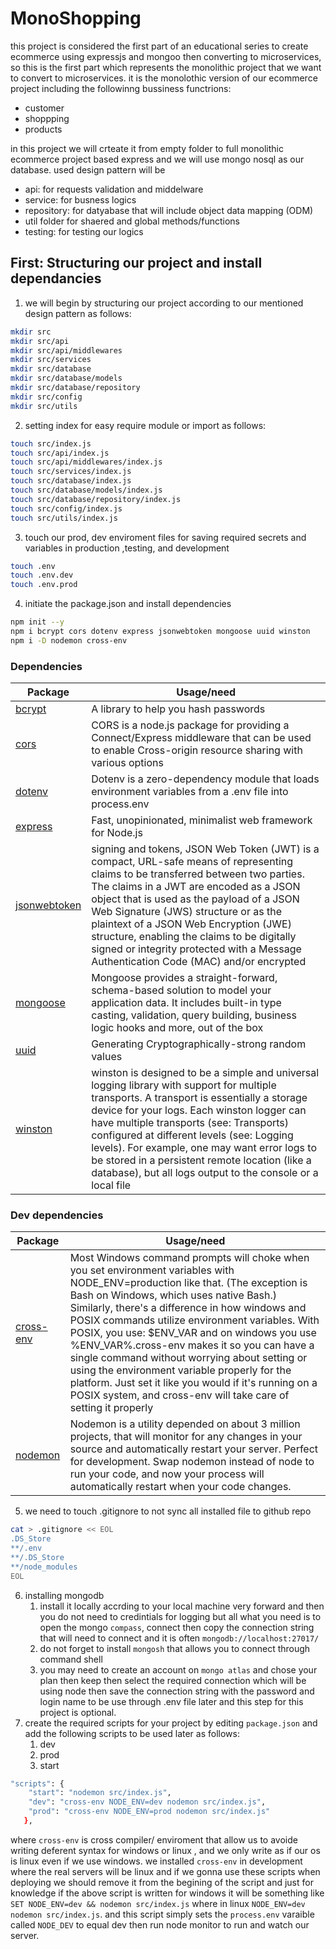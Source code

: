# MonoShopping

this project is considered the first part of an educational series to create ecommerce using expressjs and mongoo then converting to microservices, so this is the first part which represents the monolithic project that we want to convert to microservices. it is the monolothic version of our ecommerce project including the followinng bussiness functrions:

- customer
- shoppping
- products

in this project we will crteate it from empty folder to full monolithic ecommerce project based express and we will use mongo nosql as our database.
used design pattern will be

- api: for requests validation and middelware
- service: for busness logics
- repository: for datyabase that will include object data mapping (ODM)
- util folder for shaered and global methods/functions
- testing: for testing our logics

## First: Structuring our project and install dependancies

1. we will begin by structuring our project according to our mentioned design pattern as follows:

```sh
mkdir src
mkdir src/api
mkdir src/api/middlewares
mkdir src/services
mkdir src/database
mkdir src/database/models
mkdir src/database/repository
mkdir src/config
mkdir src/utils
```

2. setting index for easy require module or import as follows:

```sh
touch src/index.js
touch src/api/index.js
touch src/api/middlewares/index.js
touch src/services/index.js
touch src/database/index.js
touch src/database/models/index.js
touch src/database/repository/index.js
touch src/config/index.js
touch src/utils/index.js
```

3. touch our prod, dev enviroment files for saving required secrets and variables in production ,testing, and development

```sh
touch .env
touch .env.dev
touch .env.prod
```

4. initiate the package.json and install dependencies

```sh
npm init --y
npm i bcrypt cors dotenv express jsonwebtoken mongoose uuid winston
npm i -D nodemon cross-env
```

### Dependencies

| Package                                                           | Usage/need                                                                                                                                                                                                                                                                                                                                                                                                                                         |
| ----------------------------------------------------------------- | -------------------------------------------------------------------------------------------------------------------------------------------------------------------------------------------------------------------------------------------------------------------------------------------------------------------------------------------------------------------------------------------------------------------------------------------------- |
| [bcrypt](https://github.com/kelektiv/node.bcrypt.js#readme)       | A library to help you hash passwords                                                                                                                                                                                                                                                                                                                                                                                                               |
| [cors](https://github.com/expressjs/cors#readme)                  | CORS is a node.js package for providing a Connect/Express middleware that can be used to enable Cross-origin resource sharing with various options                                                                                                                                                                                                                                                                                                 |
| [dotenv](https://github.com/motdotla/dotenv#readme)               | Dotenv is a zero-dependency module that loads environment variables from a .env file into process.env                                                                                                                                                                                                                                                                                                                                              |
| [express](https://expressjs.com/)                                 | Fast, unopinionated, minimalist web framework for Node.js                                                                                                                                                                                                                                                                                                                                                                                          |
| [jsonwebtoken](https://github.com/auth0/node-jsonwebtoken#readme) | signing and tokens, JSON Web Token (JWT) is a compact, URL-safe means of representing claims to be transferred between two parties. The claims in a JWT are encoded as a JSON object that is used as the payload of a JSON Web Signature (JWS) structure or as the plaintext of a JSON Web Encryption (JWE) structure, enabling the claims to be digitally signed or integrity protected with a Message Authentication Code (MAC) and/or encrypted |
| [mongoose](https://mongoosejs.com/)                               | Mongoose provides a straight-forward, schema-based solution to model your application data. It includes built-in type casting, validation, query building, business logic hooks and more, out of the box                                                                                                                                                                                                                                           |
| [uuid](https://github.com/uuidjs/uuid#readme)                     | Generating Cryptographically-strong random values                                                                                                                                                                                                                                                                                                                                                                                                  |
| [winston](https://github.com/winstonjs/winston#readme)            | winston is designed to be a simple and universal logging library with support for multiple transports. A transport is essentially a storage device for your logs. Each winston logger can have multiple transports (see: Transports) configured at different levels (see: Logging levels). For example, one may want error logs to be stored in a persistent remote location (like a database), but all logs output to the console or a local file |

### Dev dependencies

| Package                                                     | Usage/need                                                                                                                                                                                                                                                                                                                                                                                                                                                                                                                                                                                                   |
| ----------------------------------------------------------- | ------------------------------------------------------------------------------------------------------------------------------------------------------------------------------------------------------------------------------------------------------------------------------------------------------------------------------------------------------------------------------------------------------------------------------------------------------------------------------------------------------------------------------------------------------------------------------------------------------------ |
| [cross-env](https://github.com/kentcdodds/cross-env#readme) | Most Windows command prompts will choke when you set environment variables with NODE_ENV=production like that. (The exception is Bash on Windows, which uses native Bash.) Similarly, there's a difference in how windows and POSIX commands utilize environment variables. With POSIX, you use: $ENV_VAR and on windows you use %ENV_VAR%.cross-env makes it so you can have a single command without worrying about setting or using the environment variable properly for the platform. Just set it like you would if it's running on a POSIX system, and cross-env will take care of setting it properly |
| [nodemon](https://nodemon.io/)                              | Nodemon is a utility depended on about 3 million projects, that will monitor for any changes in your source and automatically restart your server. Perfect for development. Swap nodemon instead of node to run your code, and now your process will automatically restart when your code changes.                                                                                                                                                                                                                                                                                                           |

5. we need to touch .gitignore to not sync all installed file to github repo

```sh
cat > .gitignore << EOL
.DS_Store
**/.env
**/.DS_Store
**/node_modules
EOL
```

6. installing mongodb
   1. install it locally accrding to your local machine very forward and then you do not need to credintials for logging but all what you need is to open the mongo `compass`, connect then copy the connection string that will need to connect and it is often `mongodb://localhost:27017/`
   2. do not forget to install `mongosh` that allows you to connect through command shell
   3. you may need to create an account on `mongo atlas` and chose your plan then keep then select the required connection which will be using node then save the connection string with the password and login name to be use through .env file later and this step for this project is optional.
7. create the required scripts for your project by editing `package.json` and add the following scripts to be used later as follows:
   1. dev
   2. prod
   3. start

```sh
"scripts": {
    "start": "nodemon src/index.js",
    "dev": "cross-env NODE_ENV=dev nodemon src/index.js",
    "prod": "cross-env NODE_ENV=prod nodemon src/index.js"
   },
```

where `cross-env` is cross compiler/ enviroment that allow us to avoide writing deferent syntax for windows or linux , and we only write as if our os is linux even if we use windows. we installed `cross-env` in development where the real servers will be linux and if we gonna use these scripts when deploying we should remove it from the begining of the script and just for knowledge if the above script is written for windows it will be something like `SET NODE_ENV=dev && nodemon src/index.js` where in linux `NODE_ENV=dev nodemon src/index.js`. and this script simply sets the `process.env` varaible called `NODE_DEV` to equal dev then run node monitor to run and watch our server.
